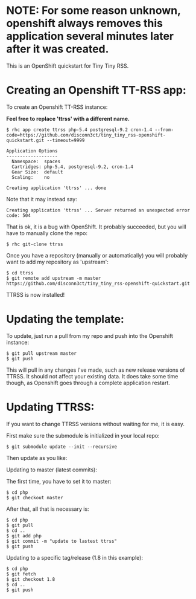 NOTE: For some reason unknown, openshift always removes this application several minutes later after it was created.
====================================================================================================================

This is an OpenShift quickstart for Tiny Tiny RSS.

Creating an Openshift TT-RSS app:
=================================

To create an Openshift TT-RSS instance:

**Feel free to replace 'ttrss' with a different name.**

    $ rhc app create ttrss php-5.4 postgresql-9.2 cron-1.4 --from-code=https://github.com/disconn3ct/tiny_tiny_rss-openshift-quickstart.git --timeout=9999
    
    Application Options
    -------------------
      Namespace:  spaces
      Cartridges: php-5.4, postgresql-9.2, cron-1.4
      Gear Size:  default
      Scaling:    no

    Creating application 'ttrss' ... done

Note that it may instead say:

    Creating application 'ttrss' ... Server returned an unexpected error code: 504

That is ok, it is a bug with OpenShift. It probably succeeded, but you will have to manually clone the repo:

    $ rhc git-clone ttrss

Once you have a repository (manually or automatically) you will probably want to add my repository as 'upstream':

    $ cd ttrss
    $ git remote add upstream -m master https://github.com/disconn3ct/tiny_tiny_rss-openshift-quickstart.git

TTRSS is now installed!

Updating the template:
======================
To update, just run a pull from my repo and push into the Openshift instance:

    $ git pull upstream master
    $ git push

This will pull in any changes I've made, such as new release versions of TTRSS. It should not affect your existing data. It does take some time though, as Openshift goes through a complete application restart.

Updating TTRSS:
===============
If you want to change TTRSS versions without waiting for me, it is easy.

First make sure the submodule is initialized in your local repo:

    $ git submodule update --init --recursive

Then update as you like:

Updating to master (latest commits):

The first time, you have to set it to master:

    $ cd php
    $ git checkout master
    
After that, all that is necessary is:

    $ cd php
    $ git pull
    $ cd ..
    $ git add php
    $ git commit -m "update to lastest ttrss"
    $ git push

Updating to a specific tag/release (1.8 in this example):

    $ cd php
    $ git fetch
    $ git checkout 1.8
    $ cd ..
    $ git push
